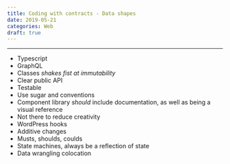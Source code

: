```yaml
---
title: Coding with contracts - Data shapes
date: 2019-05-21
categories: Web
draft: true
---
```


---

- Typescript
- GraphQL
- Classes _shakes fist at immutability_
- Clear public API
- Testable
- Use sugar and conventions
- Component library _should_ include documentation, as well as being a visual reference
- Not there to reduce creativity
- WordPress hooks
- Additive changes
- Musts, shoulds, coulds
- State machines, always be a reflection of state
- Data wrangling colocation
